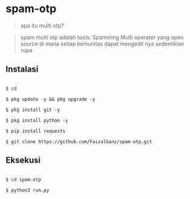 # spam-otp
> apa itu multi otp?

> spam multi otp adalah tools: Spamming Multi operator yang open source di mana setiap komunitas dapat mengedit nya sedemikian rupa

## Instalasi

```

$ cd

$ pkg update -y && pkg upgrade -y

$ pkg install git -y

$ pkg install python -y

$ pip install requests

$ git clone https://github.com/FaizalGanz/spam-otp.git

```

## Eksekusi

```python3

$ cd spam-otp

$ python3 run.py

```

